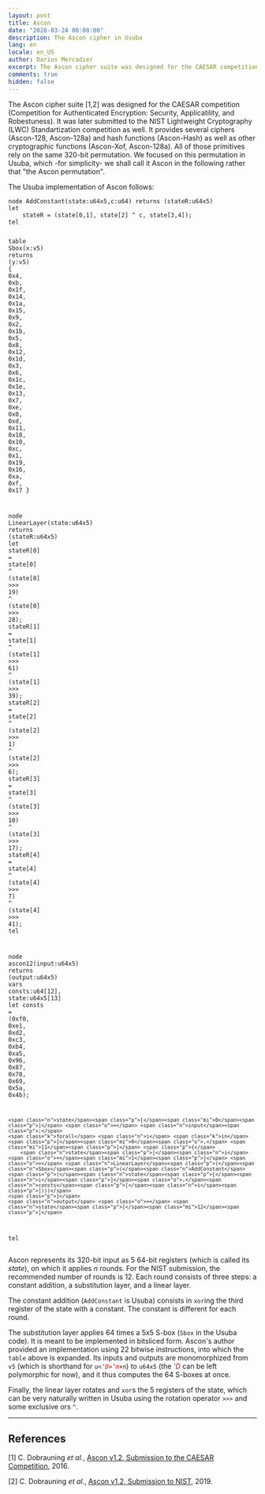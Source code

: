 ```yaml
---
layout: post
title: Ascon
date: "2020-03-24 00:00:00"
description: The Ascon cipher in Usuba
lang: en
locale: en_US
author: Darius Mercadier
excerpt: The Ascon cipher suite was designed for the CAESAR competition (Competition for Authenticated Encryption - Security, Applicatility, and Robestuness). It was later submitted to the NIST Lightweight Cryptography (LWC) Standartization competition as well. It provides several ciphers (Ascon-128, Ascon-128a) and hash functions (Ascon-Hash) as well as other cryptographic functions (Ascon-Xof, Ascon-128a). All of those primitives rely on the same 320-bit permutation.
comments: true
hidden: false
---
```


The Ascon cipher suite [1,2] was designed for the CAESAR competition
(Competition for Authenticated Encryption: Security, Applicatility,
and Robestuness). It was later submitted to the NIST Lightweight
Cryptography (LWC) Standartization competition as well. It provides
several ciphers (Ascon-128, Ascon-128a) and hash functions
(Ascon-Hash) as well as other cryptographic functions (Ascon-Xof,
Ascon-128a). All of those primitives rely on the same 320-bit
permutation. We focused on this permutation in Usuba, which -for
simplicity- we shall call it Ascon in the following rather that "the
Ascon permutation".

The Usuba implementation of Ascon follows:

<div class="language-lustre highlighter-rouge"><div class="highlight"><pre class="highlight"><code><span class="k">node</span> <span class="nf">AddConstant</span><span class="p">(</span><span class="n">state</span><span class="o">:</span><span class="n">u64x5</span><span class="o">,</span><span class="n">c</span><span class="o">:</span><span class="n">u64</span><span class="p">)</span> <span class="k">returns</span> <span class="p">(</span><span class="n">stateR</span><span class="o">:</span><span class="n">u64x5</span><span class="p">)</span>
<span class="k">let</span>
    <span class="n">stateR</span> <span class="o">=</span> <span class="p">(</span><span class="n">state</span><span class="p">[</span><span class="mi">0</span><span class="o">,</span><span class="mi">1</span><span class="p">]</span><span class="o">,</span> <span class="n">state</span><span class="p">[</span><span class="mi">2</span><span class="p">]</span> <span class="o">^</span> <span class="n">c</span><span class="o">,</span> <span class="n">state</span><span class="p">[</span><span class="mi">3</span><span class="o">,</span><span class="mi">4</span><span class="p">]);</span>
<span class="k">tel</span>

<span class="k">table</span> <span class="nf">Sbox</span><span class="p">(</span><span class="n">x</span><span class="o">:</span><span class="n">v5</span><span class="p">)</span> <span class="k">returns</span> <span class="p">(</span><span class="n">y</span><span class="o">:</span><span class="n">v5</span><span class="p">)</span> <span class="p">{</span>
  <span class="mi">0x4</span><span class="o">,</span>  <span class="mi">0xb</span><span class="o">,</span>  <span class="mi">0x1f</span><span class="o">,</span> <span class="mi">0x14</span><span class="o">,</span> <span class="mi">0x1a</span><span class="o">,</span> <span class="mi">0x15</span><span class="o">,</span> <span class="mi">0x9</span><span class="o">,</span>  <span class="mi">0x2</span><span class="o">,</span>
  <span class="mi">0x1b</span><span class="o">,</span> <span class="mi">0x5</span><span class="o">,</span>  <span class="mi">0x8</span><span class="o">,</span>  <span class="mi">0x12</span><span class="o">,</span> <span class="mi">0x1d</span><span class="o">,</span> <span class="mi">0x3</span><span class="o">,</span>  <span class="mi">0x6</span><span class="o">,</span>  <span class="mi">0x1c</span><span class="o">,</span>
  <span class="mi">0x1e</span><span class="o">,</span> <span class="mi">0x13</span><span class="o">,</span> <span class="mi">0x7</span><span class="o">,</span>  <span class="mi">0xe</span><span class="o">,</span>  <span class="mi">0x0</span><span class="o">,</span>  <span class="mi">0xd</span><span class="o">,</span>  <span class="mi">0x11</span><span class="o">,</span> <span class="mi">0x18</span><span class="o">,</span>
  <span class="mi">0x10</span><span class="o">,</span> <span class="mi">0xc</span><span class="o">,</span>  <span class="mi">0x1</span><span class="o">,</span>  <span class="mi">0x19</span><span class="o">,</span> <span class="mi">0x16</span><span class="o">,</span> <span class="mi">0xa</span><span class="o">,</span>  <span class="mi">0xf</span><span class="o">,</span>  <span class="mi">0x17</span>
<span class="p">}</span>

<span class="k">node</span> <span class="nf">LinearLayer</span><span class="p">(</span><span class="n">state</span><span class="o">:</span><span class="n">u64x5</span><span class="p">)</span> <span class="k">returns</span> <span class="p">(</span><span class="n">stateR</span><span class="o">:</span><span class="n">u64x5</span><span class="p">)</span>
<span class="k">let</span>
  <span class="n">stateR</span><span class="p">[</span><span class="mi">0</span><span class="p">]</span> <span class="o">=</span> <span class="n">state</span><span class="p">[</span><span class="mi">0</span><span class="p">]</span> <span class="o">^</span> <span class="p">(</span><span class="n">state</span><span class="p">[</span><span class="mi">0</span><span class="p">]</span> <span class="o">&gt;&gt;&gt;</span> <span class="mi">19</span><span class="p">)</span> <span class="o">^</span> <span class="p">(</span><span class="n">state</span><span class="p">[</span><span class="mi">0</span><span class="p">]</span> <span class="o">&gt;&gt;&gt;</span> <span class="mi">28</span><span class="p">);</span>
  <span class="n">stateR</span><span class="p">[</span><span class="mi">1</span><span class="p">]</span> <span class="o">=</span> <span class="n">state</span><span class="p">[</span><span class="mi">1</span><span class="p">]</span> <span class="o">^</span> <span class="p">(</span><span class="n">state</span><span class="p">[</span><span class="mi">1</span><span class="p">]</span> <span class="o">&gt;&gt;&gt;</span> <span class="mi">61</span><span class="p">)</span> <span class="o">^</span> <span class="p">(</span><span class="n">state</span><span class="p">[</span><span class="mi">1</span><span class="p">]</span> <span class="o">&gt;&gt;&gt;</span> <span class="mi">39</span><span class="p">);</span>
  <span class="n">stateR</span><span class="p">[</span><span class="mi">2</span><span class="p">]</span> <span class="o">=</span> <span class="n">state</span><span class="p">[</span><span class="mi">2</span><span class="p">]</span> <span class="o">^</span> <span class="p">(</span><span class="n">state</span><span class="p">[</span><span class="mi">2</span><span class="p">]</span> <span class="o">&gt;&gt;&gt;</span> <span class="mi">1</span><span class="p">)</span>  <span class="o">^</span> <span class="p">(</span><span class="n">state</span><span class="p">[</span><span class="mi">2</span><span class="p">]</span> <span class="o">&gt;&gt;&gt;</span> <span class="mi">6</span><span class="p">);</span>
  <span class="n">stateR</span><span class="p">[</span><span class="mi">3</span><span class="p">]</span> <span class="o">=</span> <span class="n">state</span><span class="p">[</span><span class="mi">3</span><span class="p">]</span> <span class="o">^</span> <span class="p">(</span><span class="n">state</span><span class="p">[</span><span class="mi">3</span><span class="p">]</span> <span class="o">&gt;&gt;&gt;</span> <span class="mi">10</span><span class="p">)</span> <span class="o">^</span> <span class="p">(</span><span class="n">state</span><span class="p">[</span><span class="mi">3</span><span class="p">]</span> <span class="o">&gt;&gt;&gt;</span> <span class="mi">17</span><span class="p">);</span>
  <span class="n">stateR</span><span class="p">[</span><span class="mi">4</span><span class="p">]</span> <span class="o">=</span> <span class="n">state</span><span class="p">[</span><span class="mi">4</span><span class="p">]</span> <span class="o">^</span> <span class="p">(</span><span class="n">state</span><span class="p">[</span><span class="mi">4</span><span class="p">]</span> <span class="o">&gt;&gt;&gt;</span> <span class="mi">7</span><span class="p">)</span>  <span class="o">^</span> <span class="p">(</span><span class="n">state</span><span class="p">[</span><span class="mi">4</span><span class="p">]</span> <span class="o">&gt;&gt;&gt;</span> <span class="mi">41</span><span class="p">);</span>
<span class="k">tel</span>

<span class="k">node</span> <span class="nf">ascon12</span><span class="p">(</span><span class="n">input</span><span class="o">:</span><span class="n">u64x5</span><span class="p">)</span> <span class="k">returns</span> <span class="p">(</span><span class="n">output</span><span class="o">:</span><span class="n">u64x5</span><span class="p">)</span>
<span class="k">vars</span>
    <span class="n">consts</span><span class="o">:</span><span class="n">u64</span><span class="p">[</span><span class="mi">12</span><span class="p">]</span><span class="o">,</span>
    <span class="n">state</span><span class="o">:</span><span class="n">u64x5</span><span class="p">[</span><span class="mi">13</span><span class="p">]</span>
<span class="k">let</span>
    <span class="n">consts</span> <span class="o">=</span> <span class="p">(</span><span class="mi">0xf0</span><span class="o">,</span> <span class="mf">0xe1</span><span class="o">,</span> <span class="mi">0xd2</span><span class="o">,</span> <span class="mi">0xc3</span><span class="o">,</span> <span class="mi">0xb4</span><span class="o">,</span> <span class="mi">0xa5</span><span class="o">,</span>
              <span class="mi">0x96</span><span class="o">,</span> <span class="mi">0x87</span><span class="o">,</span> <span class="mi">0x78</span><span class="o">,</span> <span class="mi">0x69</span><span class="o">,</span> <span class="mi">0x5a</span><span class="o">,</span> <span class="mi">0x4b</span><span class="p">);</span>

    <span class="n">state</span><span class="p">[</span><span class="mi">0</span><span class="p">]</span> <span class="o">=</span> <span class="n">input</span><span class="p">;</span>
    <span class="k">forall</span> <span class="n">i</span> <span class="k">in</span> <span class="p">[</span><span class="mi">0</span><span class="o">,</span> <span class="mi">11</span><span class="p">]</span> <span class="p">{</span>
        <span class="n">state</span><span class="p">[</span><span class="n">i</span><span class="o">+</span><span class="mi">1</span><span class="p">]</span> <span class="o">=</span> <span class="n">LinearLayer</span><span class="p">(</span><span class="n">Sbox</span><span class="p">(</span><span class="n">AddConstant</span><span class="p">(</span><span class="n">state</span><span class="p">[</span><span class="n">i</span><span class="p">]</span><span class="o">,</span><span class="n">consts</span><span class="p">[</span><span class="n">i</span><span class="p">])))</span>
    <span class="p">}</span>
    <span class="n">output</span> <span class="o">=</span> <span class="n">state</span><span class="p">[</span><span class="mi">12</span><span class="p">]</span>
<span class="k">tel</span>
</code></pre></div></div>

Ascon represents its 320-bit input as 5 64-bit registers (which is
called its _state_), on which it applies _n_ rounds. For the NIST
submission, the recommended number of rounds is 12. Each round
consists of three steps: a constant addition, a substitution layer,
and a linear layer.

The constant addition (`AddConstant` is Usuba) consists in `xor`ing
the third register of the state with a constant. The constant is
different for each round.

The substitution layer applies 64 times a 5x5 S-box (`Sbox` in the
Usuba code). It is meant to be implemented in bitsliced form. Ascon's
author provided an implementation using 22 bitwise instructions, into
which the `table` above is expanded. Its inputs and outputs are
monomorphized from `v5` (which is shorthand for <code>u&lt;<i
style="color:red">‘D</i>&gt;<i style="color:red">‘m</i>×n</code>) to
`u64x5` (the <i style="color:red">‘D</i> can be left polymorphic for
now), and it thus computes the 64 S-boxes at once.

Finally, the linear layer rotates and `xor`s the 5 registers of the
state, which can be very naturally written in Usuba using the rotation
operator `>>>` and some exclusive ors `^`.

---
## References

[1] C. Dobrauning _et al._, [Ascon v1.2, Submission to the CAESAR Competition](https://competitions.cr.yp.to/round3/asconv12.pdf), 2016.

[2] C. Dobrauning _et al._, [Ascon v1.2, Submission to NIST](https://csrc.nist.gov/CSRC/media/Projects/lightweight-cryptography/documents/round-2/spec-doc-rnd2/ascon-spec-round2.pdf), 2019.
